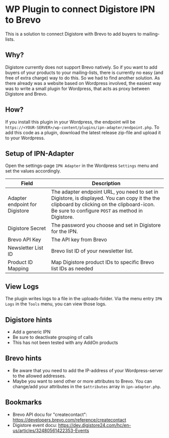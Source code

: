 # WP Plugin to connect Digistore IPN to Brevo
This is a solution to connect Digistore with Brevo to add buyers to mailing-lists.

## Why?
Digistore currently does not support Brevo natively. So if you want to add buyers of your products to your mailing-lists, there is currently no easy (and free of extra charge) way to do this. So we had to find another solution. As there already was a website based on Wordpress involved, the easiest way was to write a small plugin for Wordpress, that acts as proxy between Digistore and Brevo.

## How?
If you install this plugin in your Wordpress, the endpoint will be `https://<YOUR-SERVER>/wp-content/plugins/ipn-adapter/endpoint.php`.
To add this code as a plugin, download the latest release zip-file and upload it to your Wordpress.

## Setup of IPN-Adapter
Open the settings-page `IPN Adapter` in the Wordpress `Settings` menu and set the values accordingly.

| Field | Description |
|-----|-------------|
| Adapter endpoint for Digistore | The adapter endpoint URL, you need to set in Digistore, is displayed. You can copy it the the clipboard by clicking on the clipboard-icon.<br>Be sure to configure `POST` as method in Digistore. |
| Digistore Secret | The password you choose and set in Digistore for the IPN. |
| Brevo API Key | The API key from Brevo |
| Newsletter List ID | Brevo list ID of your newsletter list. |
| Product ID Mapping | Map Digistore product IDs to specific Brevo list IDs as needed |

## View Logs
The plugin writes logs to a file in the uploads-folder. Via the menu entry `IPN Logs` in the `Tools` menu, you can view those logs.

## Digistore hints
- Add a generic IPN 
- Be sure to deactivate grouping of calls
- This has not been tested with any AddOn products

## Brevo hints
- Be aware that you need to add the IP-address of your Wordpress-server to the allowed addresses.
- Maybe you want to send other or more attributes to Brevo. You can change/add your attributes in the `$attributes` array in `ipn-adapter.php`.

## Bookmarks
- Brevo API docu for "createcontact": https://developers.brevo.com/reference/createcontact
- Digistore event docu: https://dev.digistore24.com/hc/en-us/articles/32480561422353-Events
